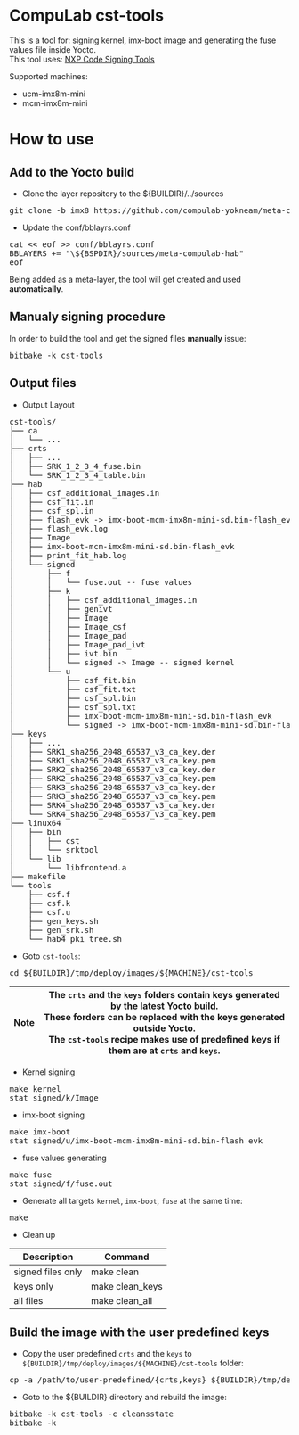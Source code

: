 # CompuLab cst-tools

This is a tool for: signing kernel, imx-boot image and generating the fuse values file inside Yocto.
<br>
This tool uses: [NXP Code Signing Tools](https://www.nxp.com/webapp/Download?colCode=IMX_CST_TOOL_NEW)

Supported machines:
* ucm-imx8m-mini
* mcm-imx8m-mini

# How to use

## Add to the Yocto build
* Clone the layer repository to the ${BUILDIR}/../sources
<pre>
git clone -b imx8 https://github.com/compulab-yokneam/meta-compulab-hab.git ../sources/meta-compulab-hab
</pre>

* Update the conf/bblayrs.conf
<pre>
cat << eof >> conf/bblayrs.conf
BBLAYERS += "\${BSPDIR}/sources/meta-compulab-hab"
eof
</pre>
Being added as a meta-layer, the tool will get created and used **automatically**.

## Manualy signing procedure
In order to build the tool and get the signed files **manually** issue:
<pre>
bitbake -k cst-tools
</pre>

## Output files
* Output Layout
<pre>
cst-tools/
├── ca
│   └── ...
├── crts
│   ├── ...
│   ├── SRK_1_2_3_4_fuse.bin
│   └── SRK_1_2_3_4_table.bin
├── hab
│   ├── csf_additional_images.in
│   ├── csf_fit.in
│   ├── csf_spl.in
│   ├── flash_evk -> imx-boot-mcm-imx8m-mini-sd.bin-flash_evk
│   ├── flash_evk.log
│   ├── Image
│   ├── imx-boot-mcm-imx8m-mini-sd.bin-flash_evk
│   ├── print_fit_hab.log
│   └── signed
│       ├── f
│       │   └── fuse.out -- fuse values
│       ├── k
│       │   ├── csf_additional_images.in
│       │   ├── genivt
│       │   ├── Image
│       │   ├── Image_csf
│       │   ├── Image_pad
│       │   ├── Image_pad_ivt
│       │   ├── ivt.bin
│       │   └── signed -> Image -- signed kernel
│       └── u
│           ├── csf_fit.bin
│           ├── csf_fit.txt
│           ├── csf_spl.bin
│           ├── csf_spl.txt
│           ├── imx-boot-mcm-imx8m-mini-sd.bin-flash_evk
│           └── signed -> imx-boot-mcm-imx8m-mini-sd.bin-flash_evk -- signed imx-boot image
├── keys
│   ├── ...
│   ├── SRK1_sha256_2048_65537_v3_ca_key.der
│   ├── SRK1_sha256_2048_65537_v3_ca_key.pem
│   ├── SRK2_sha256_2048_65537_v3_ca_key.der
│   ├── SRK2_sha256_2048_65537_v3_ca_key.pem
│   ├── SRK3_sha256_2048_65537_v3_ca_key.der
│   ├── SRK3_sha256_2048_65537_v3_ca_key.pem
│   ├── SRK4_sha256_2048_65537_v3_ca_key.der
│   └── SRK4_sha256_2048_65537_v3_ca_key.pem
├── linux64
│   ├── bin
│   │   ├── cst
│   │   └── srktool
│   └── lib
│       └── libfrontend.a
├── makefile
└── tools
    ├── csf.f
    ├── csf.k
    ├── csf.u
    ├── gen_keys.sh
    ├── gen_srk.sh
    └── hab4_pki_tree.sh
</pre>

* Goto `cst-tools`:
<pre>
cd ${BUILDIR}/tmp/deploy/images/${MACHINE}/cst-tools
</pre>

|Note|The `crts` and the `keys` folders contain keys generated by the latest Yocto build.<br>These forders can be replaced with the keys generated outside Yocto.<br>The `cst-tools` recipe makes use of predefined keys if them are at `crts` and `keys`.|
|---|---|

* Kernel signing
<pre>
make kernel
stat signed/k/Image
</pre>

* imx-boot signing
<pre>
make imx-boot
stat signed/u/imx-boot-mcm-imx8m-mini-sd.bin-flash_evk
</pre>

* fuse values generating
<pre>
make fuse
stat signed/f/fuse.out
</pre>

* Generate all targets `kernel`, `imx-boot`, `fuse` at the same time:
<pre>
make
</pre>

* Clean up

|Description|Command|
|---|---|
| signed files only |make clean|
| keys only |make clean_keys|
| all files |make clean_all|


## Build the image with the user predefined keys
* Copy the user predefined `crts` and the `keys` to `${BUILDIR}/tmp/deploy/images/${MACHINE}/cst-tools` folder:
<pre>
cp -a /path/to/user-predefined/{crts,keys} ${BUILDIR}/tmp/deploy/images/${MACHINE}/cst-tools/
</pre>

* Goto to the ${BUILDIR} directory and rebuild the image:
<pre>
bitbake -k cst-tools -c cleansstate
bitbake -k <image>
</pre>
